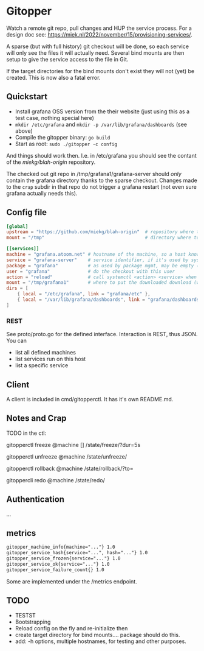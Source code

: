 # Gitopper

Watch a remote git repo, pull changes and HUP the service process. For a design doc see:
<https://miek.nl/2022/november/15/provisioning-services/>.

A sparse (but with full history) git checkout will be done, so each service will only see the files
it will actually need. Several bind mounts are then setup to give the service access to the file in
Git.

If the target directories for the bind mounts don't exist they will not (yet) be created. This is
now also a fatal error.

## Quickstart

- Install grafana OSS version from the their website (just using this as a test case, nothing
  special here)
- `mkdir /etc/grafana` and `mkdir -p /var/lib/grafana/dashboards` (see above)
- Compile the gitopper binary: `go build`
- Start as root: `sudo ./gitopper -c config`

And things should work then. I.e. in /etc/grafana you should see the contant of the
*miekg/blah-origin* repository.

The checked out git repo in /tmp/grafana1/grafana-server should _only_ contain the grafana directory
thanks to the sparse checkout. Changes made to the `crap` subdir in that repo do not trigger a
grafana restart (not even sure grafana actually needs this).

## Config file

~~~ toml
[global]
upstream = "https://github.com/miekg/blah-origin"  # repository where to download from
mount = "/tmp"                                     # directory where to download to, mount+service is used as path

[[services]]
machine = "grafana.atoom.net" # hostname of the machine, so a host knows when to pick this up.
service = "grafana-server"    # service identifier, if it's used by systemd it must be the systemd service name
package = "grafana"           # as used by package mgmt, may be empty (not implemented yet)
user = "grafana"              # do the checkout with this user
action = "reload"             # call systemctl <action> <service> when the git repo changes.
mount = "/tmp/grafana1"       # where to put the downloaded download (we don't care - might be removed)
dirs = [
    { local = "/etc/grafana", link = "grafana/etc" },
    { local = "/var/lib/grafana/dashboards", link = "grafana/dashboards" }
]
~~~

### REST

See proto/proto.go for the defined interface. Interaction is REST, thus JSON. You can

* list all defined machines
* list services run on this host
* list a specific service

## Client

A client is included in cmd/gitopperctl. It has it's own README.md.

## Notes and Crap

TODO in the ctl:

gitopperctl freeze @machine <service-name> [<duration>]
    /state/freeze/<name>?dur=5s

gitopperctl unfreeze @machine <service-name>
    /state/unfreeze/<name>

gitopperctl rollback @machine <service-name> <hash>
    /state/rollback/<name>?to=<hash>

gitoppercli redo @machine <service-name>
    /state/redo/<name>

## Authentication

...

## metrics

~~~ txt
gitopper_machine_info{machine="..."} 1.0
gitopper_service_hash{service="...", hash="..."} 1.0
gitopper_service_frozen{service="..."} 1.0
gitopper_service_ok{service="..."} 1.0
gitopper_service_failure_count{} 1.0
~~~

Some are implemented under the /metrics endpoint.

## TODO

* TESTST
* Bootstrapping
* Reload config on the fly and re-initialize then
* create target directory for bind mounts.... package should do this.
* add: -h options, multiple hostnames, for testing and other purposes.
